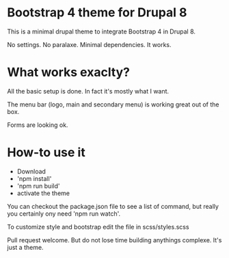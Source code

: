 # Bootstrap 4 theme for Drupal 8
This is a minimal drupal theme to integrate Bootstrap 4 in Drupal 8.

No settings. No paralaxe. Minimal dependencies. It works.

# What works exaclty?
All the basic setup is done. In fact it's mostly what I want.

The menu bar (logo, main and secondary menu) is working great out of the box.

Forms are looking ok.

# How-to use it

- Download
- 'npm install'
- 'npm run build'
- activate the theme

You can checkout the package.json file to see a list of command, but really you certainly ony need 'npm run watch'.

To customize style and bootstrap edit the file in scss/styles.scss

Pull request welcome. But do not lose time building anythings complexe. It's just a theme.
